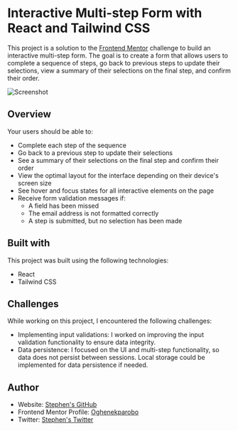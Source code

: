 # Interactive Multi-step Form with React and Tailwind CSS

This project is a solution to the [Frontend Mentor](https://www.frontendmentor.io) challenge to build an interactive multi-step form. The goal is to create a form that allows users to complete a sequence of steps, go back to previous steps to update their selections, view a summary of their selections on the final step, and confirm their order.

![Screenshot](src/assets/images/fm-mfm.PNG)

## Overview

Your users should be able to:

- Complete each step of the sequence
- Go back to a previous step to update their selections
- See a summary of their selections on the final step and confirm their order
- View the optimal layout for the interface depending on their device's screen size
- See hover and focus states for all interactive elements on the page
- Receive form validation messages if:
  - A field has been missed
  - The email address is not formatted correctly
  - A step is submitted, but no selection has been made

## Built with

This project was built using the following technologies:

- React
- Tailwind CSS

## Challenges

While working on this project, I encountered the following challenges:

- Implementing input validations: I worked on improving the input validation functionality to ensure data integrity.
- Data persistence: I focused on the UI and multi-step functionality, so data does not persist between sessions. Local storage could be implemented for data persistence if needed.

## Author

- Website: [Stephen's GitHub](https://github.com/Oghenekparobo)
- Frontend Mentor Profile: [Oghenekparobo](https://www.frontendmentor.io/profile/Oghenekparobo)
- Twitter: [Stephen's Twitter](https://twitter.com/stephenjyd)
